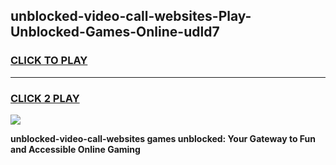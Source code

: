 
## unblocked-video-call-websites-Play-Unblocked-Games-Online-udld7
<h3>
<a href="https://premium76.site?title=unblocked-video-call-websites&ref=25A">CLICK TO PLAY</a></h3>
<hr>

<h3>
<a href="https://premium76.site?title=unblocked-video-call-websites&ref=25A">CLICK 2 PLAY</a>
  
</h3>

<a href="https://premium76.site?title=unblocked-video-call-websites&ref=25A"><img src="https://clearcache.store/games.png"></a>


**unblocked-video-call-websites games unblocked: Your Gateway to Fun and Accessible Online Gaming**
